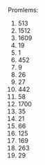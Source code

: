 Promlems:
1. 513
2. 1512
3. 1609
4. 19
5. 1
6. 452
7. 9
8. 26
9. 27
10. 442
11. 58
12. 1700
13. 35
14. 21
15. 66
16. 125
17. 169
18. 263
19. 29
